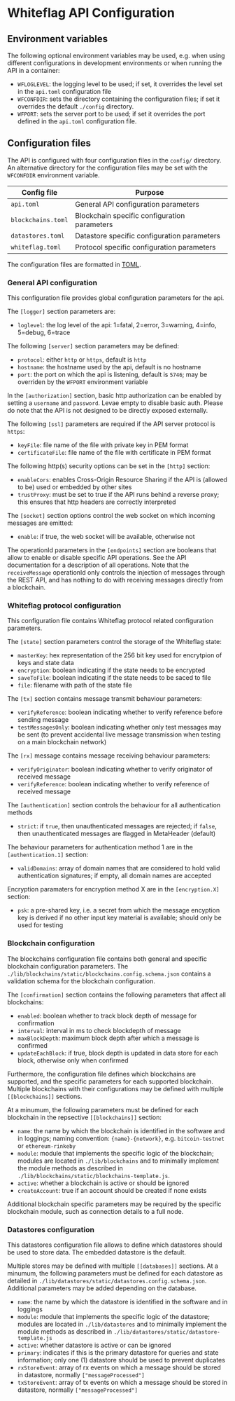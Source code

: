 # Whiteflag API Configuration

## Environment variables

The following optional environment variables may be used, e.g. when using
different configurations in development environments or when running the API
in a container:

* `WFLOGLEVEL`: the logging level to be used; if set, it overrides the level set in the `api.toml` configuration file
* `WFCONFDIR`: sets the directory containing the configuration files; if set it overrides the default `./config` directory.
* `WFPORT`: sets the server port to be used; if set it overrides the port defined in the `api.toml` configuration file.

## Configuration files

The API is configured with four configuration files in the `config/` directory.
An alternative directory for the configuration files may be set with the
`WFCONFDIR` environment variable.

| Config file       | Purpose                                      |
|-------------------|----------------------------------------------|
|`api.toml`         | General API configuration parameters         |
|`blockchains.toml` | Blockchain specific configuration parameters |
|`datastores.toml`  | Datastore specific configuration parameters  |
|`whiteflag.toml`   | Protocol specific configuration parameters   |

The configuration files are formatted in [TOML](https://github.com/toml-lang/toml).

### General API configuration

This configuration file provides global configuration parameters for the api.

The `[logger]` section parameters are:

* `loglevel`: the log level of the api:
              1=fatal, 2=error, 3=warning, 4=info, 5=debug, 6=trace

The following `[server]` section parameters may be defined:

* `protocol`: either `http` or `https`, default is `http`
* `hostname`: the hostname used by the api, default is no hostname
* `port`: the port on which the api is listening, default is `5746`; may be overriden by the `WFPORT` environment variable

In the `[authorization]` section, basic http authorization can be enabled
by setting a `username` and `password`. Levae empty to disable basic auth.
Please do note that the API is not designed to be directly exposed externally.

The following `[ssl]` parameters are required if the API server protocol
is `https`:

* `keyFile`: file name of the file with private key in PEM format
* `certificateFile`: file name of the file with certificate in PEM format

The following http(s) security options can be set in the `[http]` section:

* `enableCors`: enables Cross-Origin Resource Sharing if the API is (allowed to be) used or embedded by other sites
* `trustProxy`: must be set to true if the API runs behind a reverse proxy; this ensures that http headers are correctly interpreted

The `[socket]` section options control the web socket on which incoming
messages are emitted:

* `enable`: if true, the web socket will be available, otherwise not

The operationId parameters in the `[endpoints]` section are booleans that
allow to enable or disable specific API operations. See the API documentation
for a description of all operations. Note that the `receiveMessage` operationId
only controls the injection of messages through the REST API, and has nothing
to do with receiving messages directly from a blockchain.

### Whiteflag protocol configuration

This configuration file contains Whiteflag protocol related configuration
parameters.

The `[state]` section parameters control the storage of the Whiteflag state:

* `masterKey`: hex representation of the 256 bit key used for encrytpion of keys and state data
* `encryption`: boolean indicating if the state needs to be encrypted
* `saveToFile`: boolean indicating if the state needs to be saced to file
* `file`: filename with path of the state file

The `[tx]` section contains message transmit behaviour parameters:

* `verifyReference`: boolean indicating whether to verify reference before sending message
* `testMessagesOnly`: boolean indicating whether only test messages may be sent (to prevent accidental live message transmission when testing on a main blockchain network)

The `[rx]` message contains message receiving behaviour parameters:

* `verifyOriginator`: boolean indicating whether to verify originator of received message
* `verifyReference`: boolean indicating whether to verify reference of received message

The `[authentication]` section controls the behaviour for all authentication methods

* `strict`: if `true`, then unauthenticated messages are rejected;
            if `false`, then unauthenticated messages are flagged in MetaHeader (default)

The behaviour parameters for authentication method 1 are in
the `[authentication.1]` section:

* `validDomains`: array of domain names that are considered to hold valid authentication signatures; if empty, all domain names are accepted

Encryption paramaters for encryption method X are in
the `[encryption.X]` section:

* `psk`: a pre-shared key, i.e. a secret from which the message encyption key is derived if no other input key material is available; should only be used for testing

### Blockchain configuration

The blockchains configuration file contains both general and specific
blockchain configuration parameters. The `./lib/blockchains/static/blockchains.config.schema.json`
contains a validation schema for the blockchain configuration.

The `[confirmation]` section contains the following parameters that affect
all blockchains:

* `enabled`: boolean whether to track block depth of message for confirmation
* `interval`: interval in ms to check blockdepth of message
* `maxBlockDepth`: maximum block depth after which a message is confirmed
* `updateEachBlock`: if true, block depth is updated in data store for each block, otherwise only when confirmed

Furthermore, the configuration file defines which blockchains are supported,
and the specific parameters for each supported blockchain. Multiple blockchains
with their configurations may be defined with multiple
`[[blockchains]]` sections.

At a minumum, the following parameters must be defined for each blockchain in
the repsective `[[blockchains]]` section:

* `name`: the name by which the blockchain is identified in the software and in loggings; naming convention: `{name}-{network}`, e.g. `bitcoin-testnet` or `ethereum-rinkeby`
* `module`: module that implements the specific logic of the blockchain; modules are located in `./lib/blockchains` and to minimally implement the module methods as described in `./lib/blockchains/static/blockchains-template.js`.
* `active`: whether a blockchain is active or should be ignored
* `createAccount`: true if an account should be created if none exists

Additional blockchain specific parameters may be required by the specific
blockchain module, such as connection details to a full node.

### Datastores configuration

This datastores configuration file allows to define which datastores should be
used to store data. The embedded datastore is the default.

Multiple stores may be defined with multiple
`[[databases]]` sections. At a minumum, the following parameters must be defined
for each datastore as detailed in `./lib/datastores/static/datastores.config.schema.json`.
Additional parameters may be added depending on the database.

* `name`: the name by which the datastore is identified in the software and in loggings
* `module`: module that implements the specific logic of the datastore; modules are located in `./lib/datastores` and to minimally implement the module methods as described in `./lib/datastores/static/datastore-template.js`
* `active`: whether datastore is active or can be ignored
* `primary`: indicates if this is the primary datastore for queries and state information; only one (1) datastore should be used to prevent duplicates
* `rxStoreEvent`: array of rx events on which a message should be stored in datastore, normally `["messageProcessed"]`
* `txStoreEvent`: array of tx events on which a message should be stored in datastore, normally `["messageProcessed"]`
